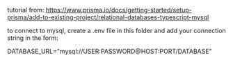 tutorial from: https://www.prisma.io/docs/getting-started/setup-prisma/add-to-existing-project/relational-databases-typescript-mysql

to connect to mysql, create a .env file in this folder and add your connection string in the form:

DATABASE_URL="mysql://USER:PASSWORD@HOST:PORT/DATABASE"
